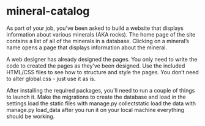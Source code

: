 # mineral-catalog

As part of your job, you’ve been asked to build a website that displays information about various minerals (AKA rocks). The home page of the site contains a list of all of the minerals in a database. Clicking on a mineral’s name opens a page that displays information about the mineral.

A web designer has already designed the pages. You only need to write the code to created the pages as they’ve been designed. Use the included HTML/CSS files to see how to structure and style the pages. You don’t need to alter global.css - just use it as is.

After installing the required packages, you'll need to run a couple of things to launch it.
  Make the migrations to create the database and load in the settings
  load the static files with manage.py collectstatic
  load the data with manage.py load_data
  after you run it on your local machine everything should be working.  
